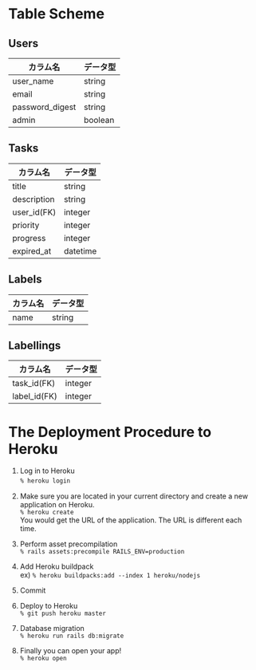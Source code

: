 
# Table Scheme

## Users

| カラム名        | データ型 | 
| --------------- | -------- | 
| user_name       | string   | 
| email           | string   | 
| password_digest | string   | 
| admin           | boolean  | 


## Tasks

| カラム名    | データ型 | 
| ----------- | --------- | 
| title       | string    | 
| description | string    | 
| user_id(FK) | integer   |
| priority    | integer   |
| progress    | integer   |
| expired_at  | datetime  |


## Labels

| カラム名   | データ型 | 
| -------- | ------ | 
| name     | string | 


## Labellings

| カラム名     | データ型 | 
| ------------ | -------- | 
| task_id(FK)  | integer  | 
| label_id(FK) | integer  | 


# The Deployment Procedure to Heroku
1. Log in to Heroku  
 ```% heroku login```　　
 
1. Make sure you are located in your current directory and create a new application on Heroku.  
```% heroku create```  
You would get the URL of the application. The URL is different each time.  

1. Perform asset precompilation  
```% rails assets:precompile RAILS_ENV=production```  

1. Add Heroku buildpack  
ex)
```% heroku buildpacks:add --index 1 heroku/nodejs```  

1. Commit

1. Deploy to Heroku  
```% git push heroku master```

1. Database migration  
```% heroku run rails db:migrate```

1. Finally you can open your app!  
```% heroku open```

